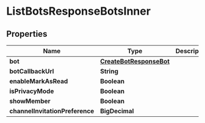

# ListBotsResponseBotsInner


## Properties

| Name | Type | Description | Notes |
|------------ | ------------- | ------------- | -------------|
|**bot** | [**CreateBotResponseBot**](CreateBotResponseBot.md) |  |  [optional] |
|**botCallbackUrl** | **String** |  |  [optional] |
|**enableMarkAsRead** | **Boolean** |  |  [optional] |
|**isPrivacyMode** | **Boolean** |  |  [optional] |
|**showMember** | **Boolean** |  |  [optional] |
|**channelInvitationPreference** | **BigDecimal** |  |  [optional] |



